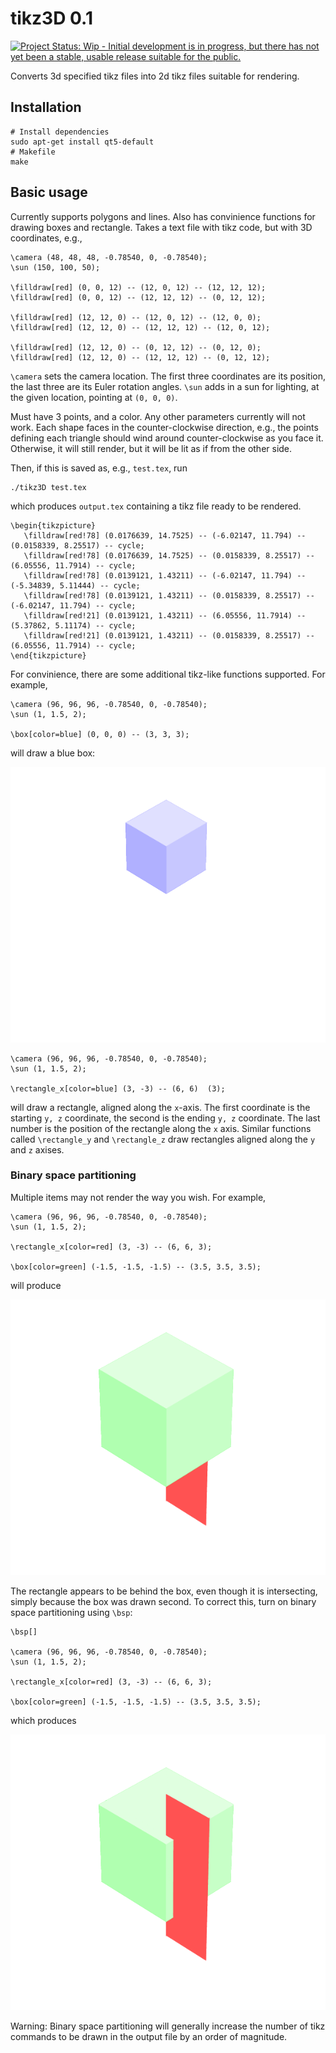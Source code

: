 # tikz3D 0.1

[![Project Status: Wip - Initial development is in progress, but there has not yet been a stable, usable release suitable for the public.](https://img.shields.io/badge/status-WIP-yellow.svg)](https://img.shields.io/badge/status-WIP-yellow.svg)

Converts 3d specified tikz files into 2d tikz files suitable for rendering.

## Installation

```
# Install dependencies
sudo apt-get install qt5-default
# Makefile
make
```

## Basic usage

Currently supports polygons and lines. Also has convinience functions for drawing boxes and rectangle. Takes a text file with tikz code, but with 3D coordinates, e.g.,

```
\camera (48, 48, 48, -0.78540, 0, -0.78540);
\sun (150, 100, 50);

\filldraw[red] (0, 0, 12) -- (12, 0, 12) -- (12, 12, 12);
\filldraw[red] (0, 0, 12) -- (12, 12, 12) -- (0, 12, 12);

\filldraw[red] (12, 12, 0) -- (12, 0, 12) -- (12, 0, 0);
\filldraw[red] (12, 12, 0) -- (12, 12, 12) -- (12, 0, 12);

\filldraw[red] (12, 12, 0) -- (0, 12, 12) -- (0, 12, 0);
\filldraw[red] (12, 12, 0) -- (12, 12, 12) -- (0, 12, 12);
```

`\camera` sets the camera location. The first three coordinates are its position, the last three are its Euler rotation angles. `\sun` adds in a sun for lighting, at the given location, pointing at `(0, 0, 0)`.

Must have 3 points, and a color. Any other parameters currently will not work. Each shape faces in the counter-clockwise direction, e.g., the points defining each triangle should wind around counter-clockwise as you face it. Otherwise, it will still render, but it will be lit as if from the other side.

Then, if this is saved as, e.g., `test.tex`, run

```
./tikz3D test.tex
```

which produces `output.tex` containing a tikz file ready to be rendered.

```
\begin{tikzpicture}
   \filldraw[red!78] (0.0176639, 14.7525) -- (-6.02147, 11.794) -- (0.0158339, 8.25517) -- cycle;
   \filldraw[red!78] (0.0176639, 14.7525) -- (0.0158339, 8.25517) -- (6.05556, 11.7914) -- cycle;
   \filldraw[red!78] (0.0139121, 1.43211) -- (-6.02147, 11.794) -- (-5.34839, 5.11444) -- cycle;
   \filldraw[red!78] (0.0139121, 1.43211) -- (0.0158339, 8.25517) -- (-6.02147, 11.794) -- cycle;
   \filldraw[red!21] (0.0139121, 1.43211) -- (6.05556, 11.7914) -- (5.37862, 5.11174) -- cycle;
   \filldraw[red!21] (0.0139121, 1.43211) -- (0.0158339, 8.25517) -- (6.05556, 11.7914) -- cycle;
\end{tikzpicture}
```

For convinience, there are some additional tikz-like functions supported. For example,

```
\camera (96, 96, 96, -0.78540, 0, -0.78540);
\sun (1, 1.5, 2);

\box[color=blue] (0, 0, 0) -- (3, 3, 3);
```

will draw a blue box:

[!["Blue box."](https://github.com/njanetos/tikz3d/raw/master/example.png)](https://github.com/njanetos/tikz3d/raw/master/example.png)

```
\camera (96, 96, 96, -0.78540, 0, -0.78540);
\sun (1, 1.5, 2);

\rectangle_x[color=blue] (3, -3) -- (6, 6)  (3);
```

will draw a rectangle, aligned along the `x`-axis. The first coordinate is the starting `y, z` coordinate, the second is the ending `y, z` coordinate. The last number is the position of the rectangle along the `x` axis. Similar functions called `\rectangle_y` and `\rectangle_z` draw rectangles aligned along the `y` and `z` axises.

### Binary space partitioning

Multiple items may not render the way you wish. For example,

```
\camera (96, 96, 96, -0.78540, 0, -0.78540);
\sun (1, 1.5, 2);

\rectangle_x[color=red] (3, -3) -- (6, 6, 3);

\box[color=green] (-1.5, -1.5, -1.5) -- (3.5, 3.5, 3.5);
```
will produce

[!["Broken."](https://github.com/njanetos/tikz3d/raw/master/example_no_bsp.png)](https://github.com/njanetos/tikz3d/raw/master/example_no_bsp.png)

The rectangle appears to be behind the box, even though it is intersecting, simply because the box was drawn second. To correct this, turn on binary space partitioning using `\bsp`:

```
\bsp[]

\camera (96, 96, 96, -0.78540, 0, -0.78540);
\sun (1, 1.5, 2);

\rectangle_x[color=red] (3, -3) -- (6, 6, 3);

\box[color=green] (-1.5, -1.5, -1.5) -- (3.5, 3.5, 3.5);
```

which produces

[!["Fixed."](https://github.com/njanetos/tikz3d/raw/master/example_bsp.png)](https://github.com/njanetos/tikz3d/raw/master/example_bsp.png)

Warning: Binary space partitioning will generally increase the number of tikz commands to be drawn in the output file by an order of magnitude.
